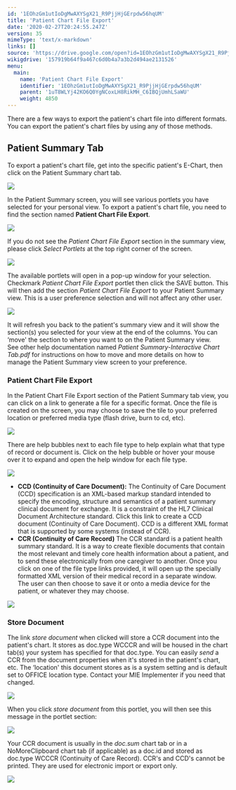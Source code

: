 ```yaml
---
id: '1EOhzGm1utIoDgMwAXYSgX21_R9PjjHjGErpdw56hqUM'
title: 'Patient Chart File Export'
date: '2020-02-27T20:24:55.247Z'
version: 35
mimeType: 'text/x-markdown'
links: []
source: 'https://drive.google.com/open?id=1EOhzGm1utIoDgMwAXYSgX21_R9PjjHjGErpdw56hqUM'
wikigdrive: '157919b64f9a467c6d0b4a7a3b2d494ae2131526'
menu:
  main:
    name: 'Patient Chart File Export'
    identifier: '1EOhzGm1utIoDgMwAXYSgX21_R9PjjHjGErpdw56hqUM'
    parent: '1uT8WLYj42KO6Q0YgNCoxLH8RikMH_C6IBQjUmhLSaWU'
    weight: 4850
---
```

There are a few ways to export the patient's chart file into different formats. You can export the patient's chart files by using any of those methods.
  
## Patient Summary Tab  
  
To export a patient's chart file, get into the specific patient's E-Chart, then click on the Patient Summary chart tab.
  
![](../patient-chart-file-export.assets/10000000000002AE000000D1F13D651561EA581B.png)  

In the Patient Summary screen, you will see various portlets you have selected for your personal view. To export a patient's chart file, you need to find the section named **Patient Chart File Export**.
  
![](../patient-chart-file-export.assets/1000000000000386000001B6C093E6EF39B33A47.png)  

If you do not see the *Patient Chart File Export* section in the summary view, please click *Select Portlets* at the top right corner of the screen.
  
![](../patient-chart-file-export.assets/1000000000000377000000ABD0BC8561CB933B3A.png)  

The available portlets will open in a pop-up window for your selection. Checkmark *Patient Chart File Export* portlet then click the SAVE button. This will then add the section *Patient Chart File Export* to your Patient Summary view. This is a user preference selection and will not affect any other user.
  
![](../patient-chart-file-export.assets/1000000000000166000001C59B7512FBB1BFCE2A.png)  

It will refresh you back to the patient's summary view and it will show the section(s) you selected for your view at the end of the columns. You can ‘move' the section to where you want to on the Patient Summary view.  
See other help documentation named *Patient Summary-Interactive Chart Tab.pdf* for instructions on how to move and more details on how to manage the Patient Summary view screen to your preference.
  
### Patient Chart File Export  
  
In the Patient Chart File Export section of the Patient Summary tab view, you can click on a link to generate a file for a specific format. Once the file is created on the screen, you may choose to save the tile to your preferred location or preferred media type (flash drive, burn to cd, etc).
  
![](../patient-chart-file-export.assets/10000000000001C4000000DF97DB4D0BD6BAB724.png)  

There are help bubbles next to each file type to help explain what that type of record or document is. Click on the help bubble or hover your mouse over it to expand and open the help window for each file type.
  
![](../patient-chart-file-export.assets/10000000000001CA0000010DDBA0FD9AB5516464.png)  

* <strong>CCD (Continuity of Care Document):</strong> The Continuity of Care Document (CCD) specification is an XML-based markup standard intended to specify the encoding, structure and semantics of a patient summary clinical document for exchange. It is a constraint of the HL7 Clinical Document Architecture standard. Click this link to create a CCD document (Continuity of Care Document). CCD is a different XML format that is supported by some systems (instead of CCR).
* <strong>CCR (Continuity of Care Record)</strong> The CCR standard is a patient health summary standard. It is a way to create flexible documents that contain the most relevant and timely core health information about a patient, and to send these electronically from one caregiver to another.
Once you click on one of the file type links provided, it will open up the specially formatted XML version of their medical record in a separate window. The user can then choose to save it or onto a media device for the patient, or whatever they may choose.
  
![](../patient-chart-file-export.assets/10000000000002EB000001FEF57A1F3BC8353DC2.png)  

  
### Store Document  
  
The link *store document* when clicked will store a CCR document into the patient's chart. It stores as doc.type WCCCR and will be housed in the chart tab(s) your system has specified for that doc.type. You can easily *send* a CCR from the document properties when it's stored in the patient's chart, etc. The ‘location' this document stores as is a system setting and is default set to OFFICE location type. Contact your MIE Implementer if you need that changed.
  
![](../patient-chart-file-export.assets/10000000000001C4000000DF08B120A265A29E02.png)  

When you click *store document* from this portlet, you will then see this message in the portlet section:
  
![](../patient-chart-file-export.assets/10000000000001B5000000F74199B0EC4DD10EBA.png)  

Your CCR document is usually in the *doc.sum* chart tab or in a NoMoreClipboard chart tab (if applicable) as a doc.id and stored as doc.type WCCCR (Continuity of Care Record). CCR's and CCD's cannot be printed. They are used for electronic import or export only.
  
![](../patient-chart-file-export.assets/100000000000038300000029528179169E02A041.png)  

